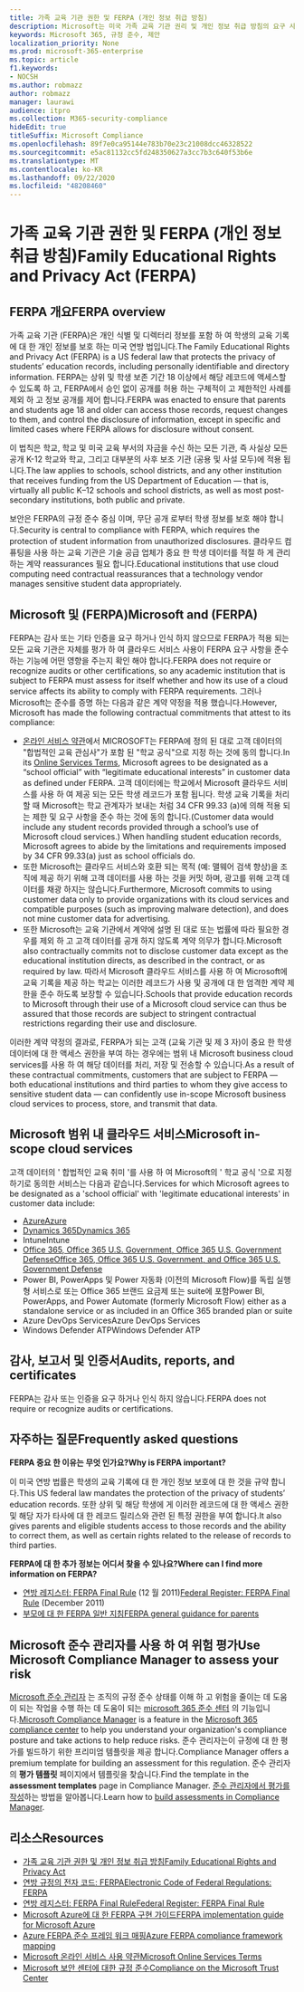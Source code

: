 ```yaml
---
title: 가족 교육 기관 권한 및 FERPA (개인 정보 취급 방침)
description: Microsoft는 미국 가족 교육 기관 권리 및 개인 정보 취급 방침의 요구 사항을 충족 합니다.
keywords: Microsoft 365, 규정 준수, 제안
localization_priority: None
ms.prod: microsoft-365-enterprise
ms.topic: article
f1.keywords:
- NOCSH
ms.author: robmazz
author: robmazz
manager: laurawi
audience: itpro
ms.collection: M365-security-compliance
hideEdit: true
titleSuffix: Microsoft Compliance
ms.openlocfilehash: 89f7e0ca95144e783b70e23c21008dcc46328522
ms.sourcegitcommit: e5ac81132cc5fd248350627a3cc7b3c640f53b6e
ms.translationtype: MT
ms.contentlocale: ko-KR
ms.lasthandoff: 09/22/2020
ms.locfileid: "48208460"
---
```

# <a name="family-educational-rights-and-privacy-act-ferpa"></a><span data-ttu-id="f78d9-104">가족 교육 기관 권한 및 FERPA (개인 정보 취급 방침)</span><span class="sxs-lookup"><span data-stu-id="f78d9-104">Family Educational Rights and Privacy Act (FERPA)</span></span>

## <a name="ferpa-overview"></a><span data-ttu-id="f78d9-105">FERPA 개요</span><span class="sxs-lookup"><span data-stu-id="f78d9-105">FERPA overview</span></span>

<span data-ttu-id="f78d9-106">가족 교육 기관 (FERPA)은 개인 식별 및 디렉터리 정보를 포함 하 여 학생의 교육 기록에 대 한 개인 정보를 보호 하는 미국 연방 법입니다.</span><span class="sxs-lookup"><span data-stu-id="f78d9-106">The Family Educational Rights and Privacy Act (FERPA) is a US federal law that protects the privacy of students’ education records, including personally identifiable and directory information.</span></span> <span data-ttu-id="f78d9-107">FERPA는 상위 및 학생 보존 기간 18 이상에서 해당 레코드에 액세스할 수 있도록 하 고, FERPA에서 승인 없이 공개를 허용 하는 구체적이 고 제한적인 사례를 제외 하 고 정보 공개를 제어 합니다.</span><span class="sxs-lookup"><span data-stu-id="f78d9-107">FERPA was enacted to ensure that parents and students age 18 and older can access those records, request changes to them, and control the disclosure of information, except in specific and limited cases where FERPA allows for disclosure without consent.</span></span>

<span data-ttu-id="f78d9-108">이 법칙은 학교, 학교 및 미국 교육 부서의 자금을 수신 하는 모든 기관, 즉 사실상 모든 공개 K-12 학교와 학교, 그리고 대부분의 사후 보조 기관 (공용 및 사설 모두)에 적용 됩니다.</span><span class="sxs-lookup"><span data-stu-id="f78d9-108">The law applies to schools, school districts, and any other institution that receives funding from the US Department of Education — that is, virtually all public K–12 schools and school districts, as well as most post-secondary institutions, both public and private.</span></span>

<span data-ttu-id="f78d9-109">보안은 FERPA의 규정 준수 중심 이며, 무단 공개 로부터 학생 정보를 보호 해야 합니다.</span><span class="sxs-lookup"><span data-stu-id="f78d9-109">Security is central to compliance with FERPA, which requires the protection of student information from unauthorized disclosures.</span></span> <span data-ttu-id="f78d9-110">클라우드 컴퓨팅을 사용 하는 교육 기관은 기술 공급 업체가 중요 한 학생 데이터를 적절 하 게 관리 하는 계약 reassurances 필요 합니다.</span><span class="sxs-lookup"><span data-stu-id="f78d9-110">Educational institutions that use cloud computing need contractual reassurances that a technology vendor manages sensitive student data appropriately.</span></span>

## <a name="microsoft-and-ferpa"></a><span data-ttu-id="f78d9-111">Microsoft 및 (FERPA)</span><span class="sxs-lookup"><span data-stu-id="f78d9-111">Microsoft and (FERPA)</span></span>

<span data-ttu-id="f78d9-112">FERPA는 감사 또는 기타 인증을 요구 하거나 인식 하지 않으므로 FERPA가 적용 되는 모든 교육 기관은 자체를 평가 하 여 클라우드 서비스 사용이 FERPA 요구 사항을 준수 하는 기능에 어떤 영향을 주는지 확인 해야 합니다.</span><span class="sxs-lookup"><span data-stu-id="f78d9-112">FERPA does not require or recognize audits or other certifications, so any academic institution that is subject to FERPA must assess for itself whether and how its use of a cloud service affects its ability to comply with FERPA requirements.</span></span> <span data-ttu-id="f78d9-113">그러나 Microsoft는 준수를 증명 하는 다음과 같은 계약 약정을 적용 했습니다.</span><span class="sxs-lookup"><span data-stu-id="f78d9-113">However, Microsoft has made the following contractual commitments that attest to its compliance:</span></span>

- <span data-ttu-id="f78d9-114">[온라인 서비스 약관](https://aka.ms/Online-Services-Terms)에서 MICROSOFT는 FERPA에 정의 된 대로 고객 데이터의 "합법적인 교육 관심사"가 포함 된 "학교 공식"으로 지정 하는 것에 동의 합니다.</span><span class="sxs-lookup"><span data-stu-id="f78d9-114">In its [Online Services Terms](https://aka.ms/Online-Services-Terms), Microsoft agrees to be designated as a “school official” with “legitimate educational interests” in customer data as defined under FERPA.</span></span> <span data-ttu-id="f78d9-115">고객 데이터에는 학교에서 Microsoft 클라우드 서비스를 사용 하 여 제공 되는 모든 학생 레코드가 포함 됩니다. 학생 교육 기록을 처리할 때 Microsoft는 학교 관계자가 보내는 처럼 34 CFR 99.33 (a)에 의해 적용 되는 제한 및 요구 사항을 준수 하는 것에 동의 합니다.</span><span class="sxs-lookup"><span data-stu-id="f78d9-115">(Customer data would include any student records provided through a school’s use of Microsoft cloud services.) When handling student education records, Microsoft agrees to abide by the limitations and requirements imposed by 34 CFR 99.33(a) just as school officials do.</span></span>
- <span data-ttu-id="f78d9-116">또한 Microsoft는 클라우드 서비스와 호환 되는 목적 (예: 맬웨어 검색 향상)을 조직에 제공 하기 위해 고객 데이터를 사용 하는 것을 커밋 하며, 광고를 위해 고객 데이터를 채광 하지는 않습니다.</span><span class="sxs-lookup"><span data-stu-id="f78d9-116">Furthermore, Microsoft commits to using customer data only to provide organizations with its cloud services and compatible purposes (such as improving malware detection), and does not mine customer data for advertising.</span></span>
- <span data-ttu-id="f78d9-117">또한 Microsoft는 교육 기관에서 계약에 설명 된 대로 또는 법률에 따라 필요한 경우를 제외 하 고 고객 데이터를 공개 하지 않도록 계약 의무가 합니다.</span><span class="sxs-lookup"><span data-stu-id="f78d9-117">Microsoft also contractually commits not to disclose customer data except as the educational institution directs, as described in the contract, or as required by law.</span></span> <span data-ttu-id="f78d9-118">따라서 Microsoft 클라우드 서비스를 사용 하 여 Microsoft에 교육 기록을 제공 하는 학교는 이러한 레코드가 사용 및 공개에 대 한 엄격한 계약 제한을 준수 하도록 보장할 수 있습니다.</span><span class="sxs-lookup"><span data-stu-id="f78d9-118">Schools that provide education records to Microsoft through their use of a Microsoft cloud service can thus be assured that those records are subject to stringent contractual restrictions regarding their use and disclosure.</span></span>

<span data-ttu-id="f78d9-119">이러한 계약 약정의 결과로, FERPA가 되는 고객 (교육 기관 및 제 3 자)이 중요 한 학생 데이터에 대 한 액세스 권한을 부여 하는 경우에는 범위 내 Microsoft business cloud services를 사용 하 여 해당 데이터를 처리, 저장 및 전송할 수 있습니다.</span><span class="sxs-lookup"><span data-stu-id="f78d9-119">As a result of these contractual commitments, customers that are subject to FERPA — both educational institutions and third parties to whom they give access to sensitive student data — can confidently use in-scope Microsoft business cloud services to process, store, and transmit that data.</span></span>

## <a name="microsoft-in-scope-cloud-services"></a><span data-ttu-id="f78d9-120">Microsoft 범위 내 클라우드 서비스</span><span class="sxs-lookup"><span data-stu-id="f78d9-120">Microsoft in-scope cloud services</span></span>

<span data-ttu-id="f78d9-121">고객 데이터의 ' 합법적인 교육 취미 '를 사용 하 여 Microsoft의 ' 학교 공식 '으로 지정 하기로 동의한 서비스는 다음과 같습니다.</span><span class="sxs-lookup"><span data-stu-id="f78d9-121">Services for which Microsoft agrees to be designated as a 'school official' with 'legitimate educational interests' in customer data include:</span></span>

- [<span data-ttu-id="f78d9-122">Azure</span><span class="sxs-lookup"><span data-stu-id="f78d9-122">Azure</span></span>](https://aka.ms/AzureCompliance)
- [<span data-ttu-id="f78d9-123">Dynamics 365</span><span class="sxs-lookup"><span data-stu-id="f78d9-123">Dynamics 365</span></span>](https://aka.ms/d365-compliance-list)
- <span data-ttu-id="f78d9-124">Intune</span><span class="sxs-lookup"><span data-stu-id="f78d9-124">Intune</span></span>
- [<span data-ttu-id="f78d9-125">Office 365, Office 365 U.S. Government, Office 365 U.S. Government Defense</span><span class="sxs-lookup"><span data-stu-id="f78d9-125">Office 365, Office 365 U.S. Government, and Office 365 U.S. Government Defense</span></span>](https://go.microsoft.com/fwlink/p/?LinkID=2077751)
- <span data-ttu-id="f78d9-126">Power BI, PowerApps 및 Power 자동화 (이전의 Microsoft Flow)를 독립 실행형 서비스로 또는 Office 365 브랜드 요금제 또는 suite에 포함</span><span class="sxs-lookup"><span data-stu-id="f78d9-126">Power BI, PowerApps, and Power Automate (formerly Microsoft Flow) either as a standalone service or as included in an Office 365 branded plan or suite</span></span>
- <span data-ttu-id="f78d9-127">Azure DevOps Services</span><span class="sxs-lookup"><span data-stu-id="f78d9-127">Azure DevOps Services</span></span>
- <span data-ttu-id="f78d9-128">Windows Defender ATP</span><span class="sxs-lookup"><span data-stu-id="f78d9-128">Windows Defender ATP</span></span>

## <a name="audits-reports-and-certificates"></a><span data-ttu-id="f78d9-129">감사, 보고서 및 인증서</span><span class="sxs-lookup"><span data-stu-id="f78d9-129">Audits, reports, and certificates</span></span>

<span data-ttu-id="f78d9-130">FERPA는 감사 또는 인증을 요구 하거나 인식 하지 않습니다.</span><span class="sxs-lookup"><span data-stu-id="f78d9-130">FERPA does not require or recognize audits or certifications.</span></span>

## <a name="frequently-asked-questions"></a><span data-ttu-id="f78d9-131">자주하는 질문</span><span class="sxs-lookup"><span data-stu-id="f78d9-131">Frequently asked questions</span></span>

<span data-ttu-id="f78d9-132">**FERPA 중요 한 이유는 무엇 인가요?**</span><span class="sxs-lookup"><span data-stu-id="f78d9-132">**Why is FERPA important?**</span></span>

<span data-ttu-id="f78d9-133">이 미국 연방 법률은 학생의 교육 기록에 대 한 개인 정보 보호에 대 한 것을 규약 합니다.</span><span class="sxs-lookup"><span data-stu-id="f78d9-133">This US federal law mandates the protection of the privacy of students’ education records.</span></span> <span data-ttu-id="f78d9-134">또한 상위 및 해당 학생에 게 이러한 레코드에 대 한 액세스 권한 및 해당 자가 타사에 대 한 레코드 릴리스와 관련 된 특정 권한을 부여 합니다.</span><span class="sxs-lookup"><span data-stu-id="f78d9-134">It also gives parents and eligible students access to those records and the ability to correct them, as well as certain rights related to the release of records to third parties.</span></span>

<span data-ttu-id="f78d9-135">**FERPA에 대 한 추가 정보는 어디서 찾을 수 있나요?**</span><span class="sxs-lookup"><span data-stu-id="f78d9-135">**Where can I find more information on FERPA?**</span></span>

- <span data-ttu-id="f78d9-136">[연방 레지스터: FERPA Final Rule](https://aka.ms/ferpa-reg) (12 월 2011)</span><span class="sxs-lookup"><span data-stu-id="f78d9-136">[Federal Register: FERPA Final Rule](https://aka.ms/ferpa-reg) (December 2011)</span></span>
- [<span data-ttu-id="f78d9-137">부모에 대 한 FERPA 일반 지침</span><span class="sxs-lookup"><span data-stu-id="f78d9-137">FERPA general guidance for parents</span></span>](https://www2.ed.gov/policy/gen/guid/fpco/ferpa/parents.html)

## <a name="use-microsoft-compliance-manager-to-assess-your-risk"></a><span data-ttu-id="f78d9-138">Microsoft 준수 관리자를 사용 하 여 위험 평가</span><span class="sxs-lookup"><span data-stu-id="f78d9-138">Use Microsoft Compliance Manager to assess your risk</span></span>

<span data-ttu-id="f78d9-139">[Microsoft 준수 관리자](compliance-manager.md) 는 조직의 규정 준수 상태를 이해 하 고 위험을 줄이는 데 도움이 되는 작업을 수행 하는 데 도움이 되는 [microsoft 365 준수 센터](microsoft-365-compliance-center.md) 의 기능입니다.</span><span class="sxs-lookup"><span data-stu-id="f78d9-139">[Microsoft Compliance Manager](compliance-manager.md) is a feature in the [Microsoft 365 compliance center](microsoft-365-compliance-center.md) to help you understand your organization's compliance posture and take actions to help reduce risks.</span></span> <span data-ttu-id="f78d9-140">준수 관리자는이 규정에 대 한 평가를 빌드하기 위한 프리미엄 템플릿을 제공 합니다.</span><span class="sxs-lookup"><span data-stu-id="f78d9-140">Compliance Manager offers a premium template for building an assessment for this regulation.</span></span> <span data-ttu-id="f78d9-141">준수 관리자의 **평가 템플릿** 페이지에서 템플릿을 찾습니다.</span><span class="sxs-lookup"><span data-stu-id="f78d9-141">Find the template in the **assessment templates** page in Compliance Manager.</span></span> <span data-ttu-id="f78d9-142">[준수 관리자에서 평가를 작성](compliance-manager-assessments.md)하는 방법을 알아봅니다.</span><span class="sxs-lookup"><span data-stu-id="f78d9-142">Learn how to [build assessments in Compliance Manager](compliance-manager-assessments.md).</span></span>

## <a name="resources"></a><span data-ttu-id="f78d9-143">리소스</span><span class="sxs-lookup"><span data-stu-id="f78d9-143">Resources</span></span>

- [<span data-ttu-id="f78d9-144">가족 교육 기관 권한 및 개인 정보 취급 방침</span><span class="sxs-lookup"><span data-stu-id="f78d9-144">Family Educational Rights and Privacy Act</span></span>](https://www.ed.gov/policy/gen/guid/fpco/ferpa/index.html)
- [<span data-ttu-id="f78d9-145">연방 규정의 전자 코드: FERPA</span><span class="sxs-lookup"><span data-stu-id="f78d9-145">Electronic Code of Federal Regulations: FERPA</span></span>](https://aka.ms/FERPA-GPO)
- [<span data-ttu-id="f78d9-146">연방 레지스터: FERPA Final Rule</span><span class="sxs-lookup"><span data-stu-id="f78d9-146">Federal Register: FERPA Final Rule</span></span>](https://aka.ms/ferpa-reg)
- [<span data-ttu-id="f78d9-147">Microsoft Azure에 대 한 FERPA 구현 가이드</span><span class="sxs-lookup"><span data-stu-id="f78d9-147">FERPA implementation guide for Microsoft Azure</span></span>](https://aka.ms/azureferpa)
- [<span data-ttu-id="f78d9-148">Azure FERPA 준수 프레임 워크 매핑</span><span class="sxs-lookup"><span data-stu-id="f78d9-148">Azure FERPA compliance framework mapping</span></span>](https://aka.ms/AzureFERPAMapping)
- [<span data-ttu-id="f78d9-149">Microsoft 온라인 서비스 사용 약관</span><span class="sxs-lookup"><span data-stu-id="f78d9-149">Microsoft Online Services Terms</span></span>](https://aka.ms/Online-Services-Terms)
- [<span data-ttu-id="f78d9-150">Microsoft 보안 센터에 대한 규정 준수</span><span class="sxs-lookup"><span data-stu-id="f78d9-150">Compliance on the Microsoft Trust Center</span></span>](https://www.microsoft.com/trust-center/compliance/compliance-overview)
